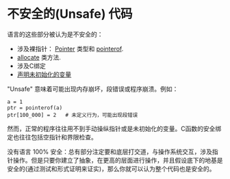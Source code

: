 # 不安全的(Unsafe) 代码

语言的这些部分被认为是不安全的：

* 涉及裸指针： [Pointer](http://crystal-lang.org/api/Pointer.html) 类型和 [pointerof](pointerof.html).
* [allocate](new,_initialize_and_allocate.html) 类方法.
* 涉及C绑定
* [声明未初始化的变量](declare_var.html)

"Unsafe" 意味着可能出现内存崩坏，段错误或程序崩溃。例如：

```crystal
a = 1
ptr = pointerof(a)
ptr[100_000] = 2   # 未定义行为，可能出现段错误
```

然而，正常的程序往往用不到手动操纵指针或是未初始化的变量。C函数的安全绑定也往往包括空指针和界限检查。

没有语言 100% 安全：总有部分注定要和底层打交道，与操作系统交互，涉及指针操作。但是只要你建立了抽象，在更高的层面进行操作，并且假设底下的地基是安全的(通过测试和形式证明来证实)，那么你就可以认为整个代码也是安全的。 

